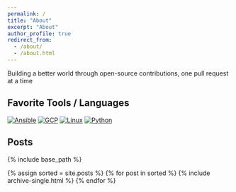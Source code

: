 ```yaml
---
permalink: /
title: "About"
excerpt: "About"
author_profile: true
redirect_from: 
  - /about/
  - /about.html
---
```


Building a better world through open-source contributions, one pull request at a time

## Favorite Tools / Languages
[![Ansible](https://skills.thijs.gg/icons?i=ansible)](https://ansible.com/)
[![GCP](https://skills.thijs.gg/icons?i=gcp)](https://cloud.google.com/)
[![Linux](https://skills.thijs.gg/icons?i=linux)](https://linux.org/)
[![Python](https://skills.thijs.gg/icons?i=py)](https://python.org/)

## Posts
{% include base_path %}

{% assign sorted = site.posts %}
{% for post in sorted %}
  {% include archive-single.html %}
{% endfor %}
